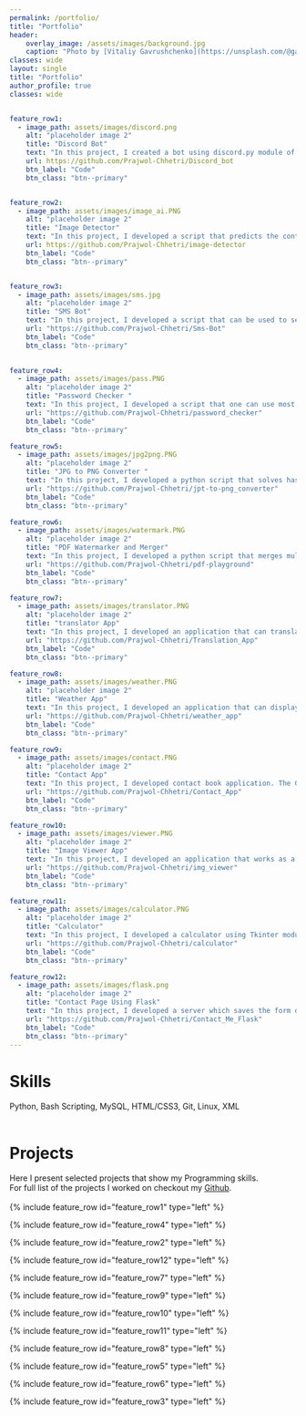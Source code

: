 ```yaml
---
permalink: /portfolio/
title: "Portfolio"
header:
    overlay_image: /assets/images/background.jpg
    caption: "Photo by [Vitaliy Gavrushchenko](https://unsplash.com/@gavrushchenko) on [Unsplash](https://unsplash.com)"
classes: wide
layout: single
title: "Portfolio"
author_profile: true
classes: wide


feature_row1:
  - image_path: assets/images/discord.png
    alt: "placeholder image 2"
    title: "Discord Bot"
    text: "In this project, I created a bot using discord.py module of python. This bot scrapes real time data from NEPSE's official website and presents to user in readable format. User can use various commands like knowing current status of market, top gainers or losers or also real time details of certain scripts. The bot is developed using discord py module along with Beautiful Soup to scrape real time data from NEPSE's official website. Than to keep the bot alive I've used Flask to create a server and run the code in my repl account. The created server is continuously pinged every five minutes through [Uptime Robot](https://uptimerobot.com/) which helps to keep the server alive in repl."
    url: https://github.com/Prajwol-Chhetri/Discord_bot
    btn_label: "Code"
    btn_class: "btn--primary"


feature_row2:
  - image_path: assets/images/image_ai.PNG
    alt: "placeholder image 2"
    title: "Image Detector"
    text: "In this project, I developed a script that predicts the content in the image. Using open CV module of python implementing this script was pretty easy."
    url: https://github.com/Prajwol-Chhetri/image-detector
    btn_label: "Code"
    btn_class: "btn--primary"


feature_row3:
  - image_path: assets/images/sms.jpg
    alt: "placeholder image 2"
    title: "SMS Bot"
    text: "In this project, I developed a script that can be used to send sms to one's phone number. I used twwilio API to send message. This script can be pretty handy and the possibilities to use it are endless."
    url: "https://github.com/Prajwol-Chhetri/Sms-Bot"
    btn_label: "Code"
    btn_class: "btn--primary"
    

feature_row4:
  - image_path: assets/images/pass.PNG
    alt: "placeholder image 2"
    title: "Password Checker "
    text: "In this project, I developed a script that one can use most securely to check if their password has been hacked. Many big companies get hacked with data breaches and passwords get leaked all the time. We can check if our password has been leaked through [haveibeenpwned](https://haveibeenpwned.com/) but entering our password in another website to check it is not a wise idea. So, I used API provided by [haveibeenpwned](https://haveibeenpwned.com/). The API checks the password through K-anonymity technique so we hash the password and send it to the api through this technique without worrying about the security. The script than returns the number of times the password has been found."
    url: "https://github.com/Prajwol-Chhetri/password_checker"
    btn_label: "Code"
    btn_class: "btn--primary"

feature_row5:
  - image_path: assets/images/jpg2png.PNG
    alt: "placeholder image 2"
    title: "JPG to PNG Converter "
    text: "In this project, I developed a python script that solves hassle to convert jpg images to png format. Converting multiple jpg format images to png format can be easily done with this module. I used PIL and OS module to convert and store the images. We can easily call this script through the command line by entering the path of the folder that contains images that need to be converted as first argument and path of the folder to store the converted images as second argument."
    url: "https://github.com/Prajwol-Chhetri/jpt-to-png_converter"
    btn_label: "Code"
    btn_class: "btn--primary"

feature_row6:
  - image_path: assets/images/watermark.PNG
    alt: "placeholder image 2"
    title: "PDF Watermarker and Merger"
    text: "In this project, I developed a python script that merges multiple pdf or watermarks the pdf file. Using PyPDF2 module this script can easily be called through command line. The pdf_merger.py merges multiple pdfs into one file. The pdf's that need to be merged are passed as arguments during running the script through the command line. The watermarker.py watermarks the pdf file that is passed as argument while running the script through the command line."
    url: "https://github.com/Prajwol-Chhetri/pdf-playground"
    btn_label: "Code"
    btn_class: "btn--primary"

feature_row7:
  - image_path: assets/images/translator.PNG
    alt: "placeholder image 2"
    title: "translator App"
    text: "In this project, I developed an application that can translate any text into any one of 89 languages of User's choice. The GUI for the application I built was developed using Tkinter module of python and the translation is done using google trans module which uses Google translator API to translate the text. The text that needs to be translated is entered in the first text box and the translated text is displayed in the translated box."
    url: "https://github.com/Prajwol-Chhetri/Translation_App"
    btn_label: "Code"
    btn_class: "btn--primary"

feature_row8:
  - image_path: assets/images/weather.PNG
    alt: "placeholder image 2"
    title: "Weather App"
    text: "In this project, I developed an application that can display the weather of any district of Nepal. To develop this application I used tkinter to create a GUI in which user can enter the name of the district he/she wishes to look. The weather of the district is fetched from [Nepal Weather API](https://nepal-weather-api.herokuapp.com/en/). The fetched data is parsed and displayed to the user."
    url: "https://github.com/Prajwol-Chhetri/weather_app"
    btn_label: "Code"
    btn_class: "btn--primary"

feature_row9:
  - image_path: assets/images/contact.PNG
    alt: "placeholder image 2"
    title: "Contact App"
    text: "In this project, I developed contact book application. The GUI is created with Tkinter. The user can store the details of the contact, edit certain record, delete a certain record or show stored records. The records are stored in the database using SQLLite3 module of python."
    url: "https://github.com/Prajwol-Chhetri/Contact_App"
    btn_label: "Code"
    btn_class: "btn--primary"

feature_row10:
  - image_path: assets/images/viewer.PNG
    alt: "placeholder image 2"
    title: "Image Viewer App"
    text: "In this project, I developed an application that works as a image Viewer. One can easily see the images in the images folder using this app. Buttons are added in the app to move to next image or go back to previous image or terminate the app. This app is developed using Tkinter and PIL module of python."
    url: "https://github.com/Prajwol-Chhetri/img_viewer"
    btn_label: "Code"
    btn_class: "btn--primary"

feature_row11:
  - image_path: assets/images/calculator.PNG
    alt: "placeholder image 2"
    title: "Calculator"
    text: "In this project, I developed a calculator using Tkinter module of python to create a simple gui based calculator. It can performs addition, subtraction, multiplication and division function."
    url: "https://github.com/Prajwol-Chhetri/calculator"
    btn_label: "Code"
    btn_class: "btn--primary"

feature_row12:
  - image_path: assets/images/flask.png
    alt: "placeholder image 2"
    title: "Contact Page Using Flask"
    text: "In this project, I developed a server which saves the form details filled by the user in the contact us form page to a csv file. I created the server using Flask to retreive and store the details provided by user in the csv file. The webpage is hosted in [pythonanywhere](https://www.pythonanywhere.com/)."
    url: "https://github.com/Prajwol-Chhetri/Contact_Me_Flask"
    btn_label: "Code"
    btn_class: "btn--primary"
---
```


# Skills
Python, Bash Scripting, MySQL, HTML/CSS3, Git, Linux, XML
<br>
<br>
# Projects
Here I present selected projects that show my Programming skills.  
For full list of the projects I worked on checkout my [Github](https://github.com/Prajwol-Chhetri).
<br>
<br>
{% include feature_row id="feature_row1" type="left" %}

{% include feature_row id="feature_row4" type="left" %}

{% include feature_row id="feature_row2" type="left" %}

{% include feature_row id="feature_row12" type="left" %}

{% include feature_row id="feature_row7" type="left" %}

{% include feature_row id="feature_row9" type="left" %}

{% include feature_row id="feature_row10" type="left" %}

{% include feature_row id="feature_row11" type="left" %}

{% include feature_row id="feature_row8" type="left" %}

{% include feature_row id="feature_row5" type="left" %}

{% include feature_row id="feature_row6" type="left" %}

{% include feature_row id="feature_row3" type="left" %}



